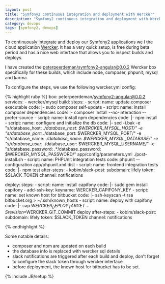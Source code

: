 ```yaml
---
layout: post
title: "Symfony2 continuous integration and deployment with Wercker"
description: "Symfony2 continuous integration and deployment with Wercker"
category: devops
tags: [symfony2, devops]
---
```


To continuously integrate and deploy our Symfony2 applications we I the cloud application [Wercker](http://wercker.com). It has a very quick setup, is free during beta period and has a nice web interface that allows you to inspect builds and deploys.

I have created the [peterpeerdeman/symfony2-angular@0.0.2](https://app.wercker.com/#applications/5279508609b5e6377c00195f/tab/details) Wercker box specifically for these builds, which include node, composer, phpunit, mysql and karma.

To configure the steps, we use the following wercker.yml config:

{% highlight ruby %}
box: peterpeerdeman/symfony2-angular@0.0.2
services:
      - wercker/mysql
build:
  steps:
    - script:
        name: update composer executable
        code: |-
            sudo composer self-update
    - script:
        name: install composer dependencies
        code: |-
            composer install --no-interaction --prefer-source
    - script:
        name: install npm dependencies
        code: |-
            npm install
    - script:
        name: configure and initialize the db
        code: |-
            sed -i.bak -e "s/database_host: .*/database_host: $WERCKER_MYSQL_HOST/" -e "s/database_port: .*/database_port: $WERCKER_MYSQL_PORT/" -e "s/database_name: .*/database_name: $WERCKER_MYSQL_DATABASE/" -e "s/database_user: .*/database_user: $WERCKER_MYSQL_USERNAME/" -e "s/database_password: .*/database_password: $WERCKER_MYSQL_PASSWORD/" app/config/parameters.yml
            ./post-install.sh
    - script:
        name: PHPUnit integration tests
        code: phpunit --configuration app/phpunit.xml.dist
    - script:
        name: frontend integration tests
        code: |-
            npm test
  after-steps:
    - kobim/slack-post:
        subdomain: lifely
        token: $SLACK_TOKEN
        channel: notifications

deploy:
  steps:
    - script:
        name: install capifony
        code: |-
            sudo gem install capifony
    - add-ssh-key:
        keyname: WERCKER_CAPIFONY_KEY
    - script:
        name: set known host for bitbucket
        code: |-
            ssh-keyscan -t rsa bitbucket.org > ~/.ssh/known_hosts
    - script:
        name: deploy with capifony
        code: |-
            cap $WERCKER_DEPLOY_TARGET -S revision=$WERCKER_GIT_COMMIT deploy
  after-steps:
    - kobim/slack-post:
        subdomain: lifely
        token: $SLACK_TOKEN
        channel: notifications

{% endhighlight %}

Some notable details:

* composer and npm are updated on each build
* the database info is replaced with wercker sql details
* slack notifications are triggered after each build and deploy, don't forget to configure the slack token through wercker interface
* before deployment, the known host for bitbucket has to be set.

{% include JB/setup %}
